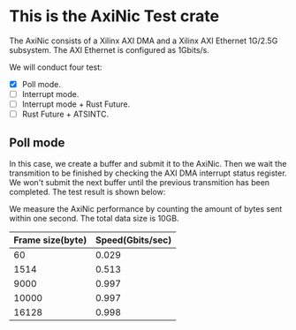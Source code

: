 
# This is the AxiNic Test crate

The AxiNic consists of a Xilinx AXI DMA and a Xilinx AXI Ethernet 1G/2.5G subsystem. The AXI Ethernet is configured as 1Gbits/s.

We will conduct four test: 

- [x] Poll mode.
- [ ] Interrupt mode.
- [ ] Interrupt mode + Rust Future.
- [ ] Rust Future + ATSINTC.

## Poll mode

In this case, we create a buffer and submit it to the AxiNic. Then we wait the transmition to be finished by checking the AXI DMA interrupt status register. We won't submit the next buffer until the previous transmition has been completed. The test result is shown below:

We measure the AxiNic performance by counting the amount of bytes sent within one second. The total data size is 10GB.

| Frame size(byte) | Speed(Gbits/sec) |
| ---------------- | ---------------- |
| 60               | 0.029            |
| 1514             | 0.513            |
| 9000             | 0.997            |
| 10000            | 0.997            |
| 16128            | 0.998            |